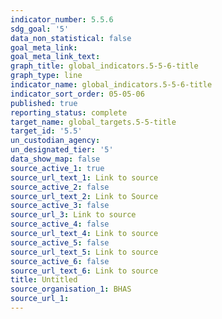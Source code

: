 ```yaml
---
indicator_number: 5.5.6
sdg_goal: '5'
data_non_statistical: false
goal_meta_link: 
goal_meta_link_text: 
graph_title: global_indicators.5-5-6-title
graph_type: line
indicator_name: global_indicators.5-5-6-title
indicator_sort_order: 05-05-06
published: true
reporting_status: complete
target_name: global_targets.5-5-title
target_id: '5.5'
un_custodian_agency:
un_designated_tier: '5'
data_show_map: false
source_active_1: true
source_url_text_1: Link to source
source_active_2: false
source_url_text_2: Link to Source
source_active_3: false
source_url_3: Link to source
source_active_4: false
source_url_text_4: Link to source
source_active_5: false
source_url_text_5: Link to source
source_active_6: false
source_url_text_6: Link to source
title: Untitled
source_organisation_1: BHAS 
source_url_1: 
---
```

